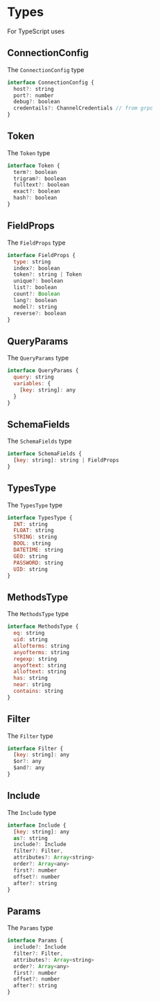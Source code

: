 # Types

For TypeScript uses

## ConnectionConfig

The `ConnectionConfig` type

```javascript
interface ConnectionConfig {
  host?: string
  port?: number
  debug?: boolean
  credentails?: ChannelCredentials // from grpc
}
```

## Token

The `Token` type

```javascript
interface Token {
  term?: boolean
  trigram?: boolean
  fulltext?: boolean
  exact?: boolean
  hash?: boolean
}
```

## FieldProps

The `FieldProps` type

```javascript
interface FieldProps {
  type: string
  index?: boolean
  token?: string | Token
  unique?: boolean
  list?: boolean
  count?: Boolean
  lang?: boolean
  model?: string
  reverse?: boolean
}
```

## QueryParams

The `QueryParams` type

```javascript
interface QueryParams {
  query: string
  variables: {
    [key: string]: any
  }
}
```

## SchemaFields

The `SchemaFields` type

```javascript
interface SchemaFields {
  [key: string]: string | FieldProps
}
```

## TypesType

The `TypesType` type

```javascript
interface TypesType {
  INT: string
  FLOAT: string
  STRING: string
  BOOL: string
  DATETIME: string
  GEO: string
  PASSWORD: string
  UID: string
}
```

## MethodsType

The `MethodsType` type

```javascript
interface MethodsType {
  eq: string
  uid: string
  allofterms: string
  anyofterms: string
  regexp: string
  anyoftext: string
  alloftext: string
  has: string
  near: string
  contains: string
}
```

## Filter

The `Filter` type

```javascript
interface Filter {
  [key: string]: any
  $or?: any
  $and?: any
}
```

## Include

The `Include` type

```javascript
interface Include {
  [key: string]: any
  as?: string
  include?: Include
  filter?: Filter,
  attributes?: Array<string>
  order?: Array<any>
  first?: number
  offset?: number
  after?: string
}
```

## Params

The `Params` type

```javascript
interface Params {
  include?: Include
  filter?: Filter,
  attributes?: Array<string>
  order?: Array<any>
  first?: number
  offset?: number
  after?: string
}
```